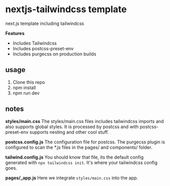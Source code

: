 # nextjs-tailwindcss template

next.js template including tailwindcss

**Features**

- Includes Tailwindcss
- Includes postcss-preset-env
- Includes purgecss on production builds

## usage

1. Clone this repo
2. npm install
3. npm run dev

## notes

**styles/main.css**
The styles/main.css files includes tailwindcss imports and also supports global styles. It is processed by postcss and with postcss-preset-env supports nesting and other cool stuff.

**postcss.config.js**
The configuration file for postcss. The purgecss plugin is configured to scan the \*.js files in the pages/ and components/ folder.

**tailwind.config.js**
You should know that file, its the default config generated with `npx tailwindcss init`. It's where your tailwindcss config goes.

**pages/\_app.js**
Here we integrate `styles/main.css` into the app.
